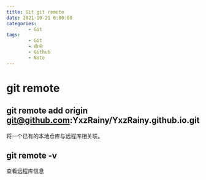 ```yaml
---
title: Git git remote
date: 2021-10-21 6:00:00
categories:
        - Git
tags:
        - Git
        - 命令
        - Github
        - Note
---
```


# git remote

## git remote add origin git@github.com:YxzRainy/YxzRainy.github.io.git

将一个已有的本地仓库与远程库相关联。

## git remote -v

查看远程库信息
